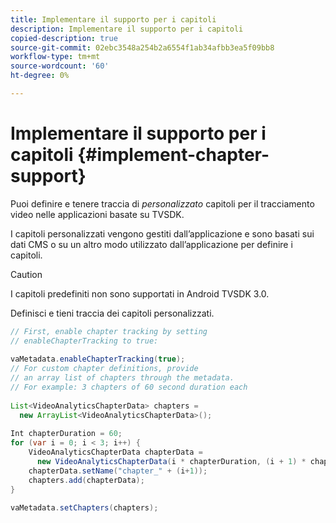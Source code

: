 ```yaml
---
title: Implementare il supporto per i capitoli
description: Implementare il supporto per i capitoli
copied-description: true
source-git-commit: 02ebc3548a254b2a6554f1ab34afbb3ea5f09bb8
workflow-type: tm+mt
source-wordcount: '60'
ht-degree: 0%

---
```


# Implementare il supporto per i capitoli {#implement-chapter-support}

Puoi definire e tenere traccia di *personalizzato* capitoli per il tracciamento video nelle applicazioni basate su TVSDK.

I capitoli personalizzati vengono gestiti dall’applicazione e sono basati sui dati CMS o su un altro modo utilizzato dall’applicazione per definire i capitoli.

>[!CAUTION]
>
>I capitoli predefiniti non sono supportati in Android TVSDK 3.0.

Definisci e tieni traccia dei capitoli personalizzati.

```java
// First, enable chapter tracking by setting   
// enableChapterTracking to true: 
 
vaMetadata.enableChapterTracking(true); 
// For custom chapter definitions, provide  
// an array list of chapters through the metadata. 
// For example: 3 chapters of 60 second duration each 
 
List<VideoAnalyticsChapterData> chapters =  
  new ArrayList<VideoAnalyticsChapterData>(); 
 
Int chapterDuration = 60; 
for (var i = 0; i < 3; i++) { 
    VideoAnalyticsChapterData chapterData =  
      new VideoAnalyticsChapterData(i * chapterDuration, (i + 1) * chapterDuration);  
    chapterData.setName("chapter_" + (i+1)); 
    chapters.add(chapterData); 
} 
 
vaMetadata.setChapters(chapters); 
```
